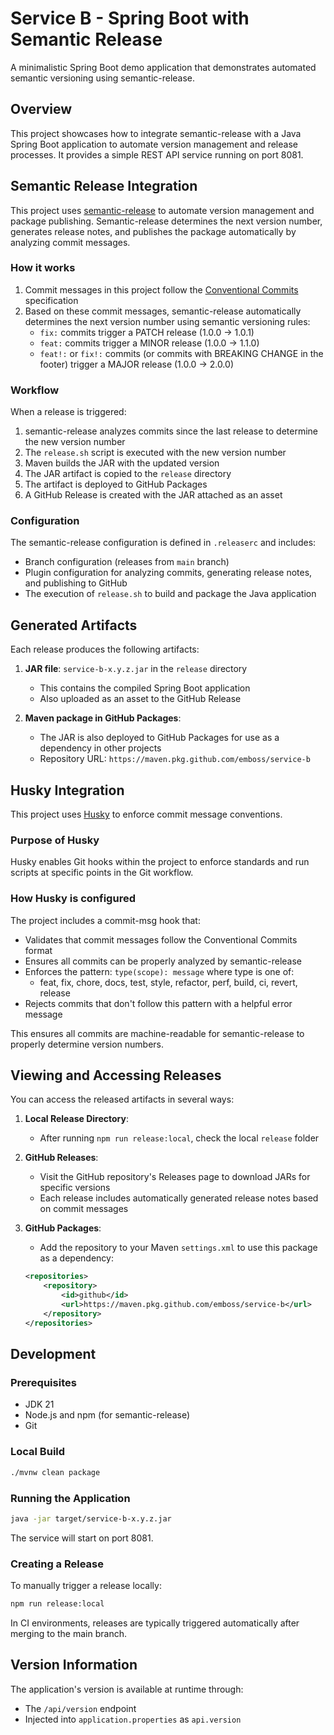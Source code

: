# Service B - Spring Boot with Semantic Release

A minimalistic Spring Boot demo application that demonstrates automated semantic versioning using semantic-release.

## Overview

This project showcases how to integrate semantic-release with a Java Spring Boot application to automate version management and release processes. It provides a simple REST API service running on port 8081.

## Semantic Release Integration

This project uses [semantic-release](https://github.com/semantic-release/semantic-release) to automate version management and package publishing. Semantic-release determines the next version number, generates release notes, and publishes the package automatically by analyzing commit messages.

### How it works

1. Commit messages in this project follow the [Conventional Commits](https://www.conventionalcommits.org/) specification
2. Based on these commit messages, semantic-release automatically determines the next version number using semantic versioning rules:
   - `fix:` commits trigger a PATCH release (1.0.0 → 1.0.1)
   - `feat:` commits trigger a MINOR release (1.0.0 → 1.1.0)
   - `feat!:` or `fix!:` commits (or commits with BREAKING CHANGE in the footer) trigger a MAJOR release (1.0.0 → 2.0.0)

### Workflow

When a release is triggered:

1. semantic-release analyzes commits since the last release to determine the new version number
2. The `release.sh` script is executed with the new version number
3. Maven builds the JAR with the updated version
4. The JAR artifact is copied to the `release` directory
5. The artifact is deployed to GitHub Packages
6. A GitHub Release is created with the JAR attached as an asset

### Configuration

The semantic-release configuration is defined in `.releaserc` and includes:
- Branch configuration (releases from `main` branch)
- Plugin configuration for analyzing commits, generating release notes, and publishing to GitHub
- The execution of `release.sh` to build and package the Java application

## Generated Artifacts

Each release produces the following artifacts:

1. **JAR file**: `service-b-x.y.z.jar` in the `release` directory
   - This contains the compiled Spring Boot application
   - Also uploaded as an asset to the GitHub Release

2. **Maven package in GitHub Packages**:
   - The JAR is also deployed to GitHub Packages for use as a dependency in other projects
   - Repository URL: `https://maven.pkg.github.com/emboss/service-b`

## Husky Integration

This project uses [Husky](https://typicode.github.io/husky/) to enforce commit message conventions.

### Purpose of Husky

Husky enables Git hooks within the project to enforce standards and run scripts at specific points in the Git workflow.

### How Husky is configured

The project includes a commit-msg hook that:
- Validates that commit messages follow the Conventional Commits format
- Ensures all commits can be properly analyzed by semantic-release
- Enforces the pattern: `type(scope): message` where type is one of:
  - feat, fix, chore, docs, test, style, refactor, perf, build, ci, revert, release
- Rejects commits that don't follow this pattern with a helpful error message

This ensures all commits are machine-readable for semantic-release to properly determine version numbers.

## Viewing and Accessing Releases

You can access the released artifacts in several ways:

1. **Local Release Directory**:
   - After running `npm run release:local`, check the local `release` folder

2. **GitHub Releases**:
   - Visit the GitHub repository's Releases page to download JARs for specific versions
   - Each release includes automatically generated release notes based on commit messages

3. **GitHub Packages**:
   - Add the repository to your Maven `settings.xml` to use this package as a dependency:
   ```xml
   <repositories>
       <repository>
           <id>github</id>
           <url>https://maven.pkg.github.com/emboss/service-b</url>
       </repository>
   </repositories>
   ```

## Development

### Prerequisites
- JDK 21
- Node.js and npm (for semantic-release)
- Git

### Local Build
```bash
./mvnw clean package
```

### Running the Application
```bash
java -jar target/service-b-x.y.z.jar
```
The service will start on port 8081.

### Creating a Release
To manually trigger a release locally:
```bash
npm run release:local
```

In CI environments, releases are typically triggered automatically after merging to the main branch.

## Version Information

The application's version is available at runtime through:
- The `/api/version` endpoint
- Injected into `application.properties` as `api.version`